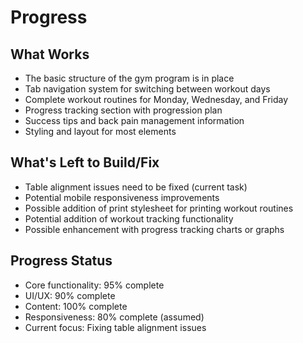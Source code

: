 # Progress

## What Works
- The basic structure of the gym program is in place
- Tab navigation system for switching between workout days
- Complete workout routines for Monday, Wednesday, and Friday
- Progress tracking section with progression plan
- Success tips and back pain management information
- Styling and layout for most elements

## What's Left to Build/Fix
- Table alignment issues need to be fixed (current task)
- Potential mobile responsiveness improvements
- Possible addition of print stylesheet for printing workout routines
- Potential addition of workout tracking functionality
- Possible enhancement with progress tracking charts or graphs

## Progress Status
- Core functionality: 95% complete
- UI/UX: 90% complete
- Content: 100% complete
- Responsiveness: 80% complete (assumed)
- Current focus: Fixing table alignment issues
